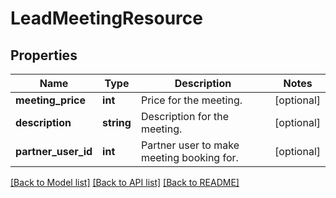 # LeadMeetingResource

## Properties
Name | Type | Description | Notes
------------ | ------------- | ------------- | -------------
**meeting_price** | **int** | Price for the meeting. | [optional] 
**description** | **string** | Description for the meeting. | [optional] 
**partner_user_id** | **int** | Partner user to make meeting booking for. | [optional] 

[[Back to Model list]](../README.md#documentation-for-models) [[Back to API list]](../README.md#documentation-for-api-endpoints) [[Back to README]](../README.md)


